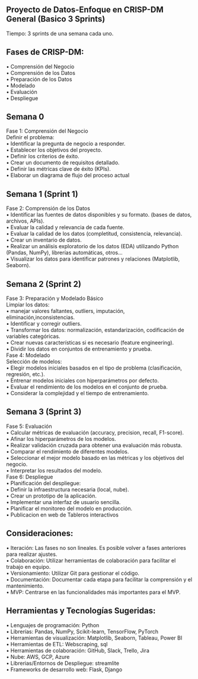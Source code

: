 ## Proyecto de Datos-Enfoque en CRISP-DM General (Basico 3 Sprints) 
Tiempo: 3 sprints de una semana cada uno.
## Fases de CRISP-DM:
•	Comprensión del Negocio<br>
•	Comprensión de los Datos<br>
•	Preparación de los Datos<br>
•	Modelado<br>
•	Evaluación <br>
•	Despliegue<br>
## Semana 0
Fase 1: Comprensión del Negocio<br>
Definir el problema: <br>
•	Identificar la pregunta de negocio a responder.<br>
•	Establecer los objetivos del proyecto.<br>
•	Definir los criterios de éxito.<br>
•	Crear un documento de requisitos detallado.<br>
•	Definir las métricas clave de éxito (KPIs).<br>
•	Elaborar un diagrama de flujo del proceso actual <br>

## Semana 1 (Sprint 1)
Fase 2: Comprensión de los Datos<br>
•	Identificar las fuentes de datos disponibles y su formato. (bases de datos, archivos, APIs). <br>
•	Evaluar la calidad y relevancia de cada fuente.<br>
•	Evaluar la calidad de los datos (completitud, consistencia, relevancia).<br>
•	Crear un inventario de datos.<br>
•	Realizar un análisis exploratorio de los datos (EDA) utilizando Python (Pandas, NumPy), librerías automáticas, otros…<br>
•	Visualizar los datos para identificar patrones y relaciones (Matplotlib, Seaborn).<br>

## Semana 2 (Sprint 2)

Fase 3: Preparación y Modelado Básico<br>
Limpiar los datos: <br>
•	manejar valores faltantes, outliers, imputación, eliminación,inconsistencias.<br>
•	Identificar y corregir outliers.<br>
•	Transformar los datos: normalización, estandarización, codificación de variables categóricas.<br>
•	Crear nuevas características si es necesario (feature engineering).<br>
•	Dividir los datos en conjuntos de entrenamiento y prueba.<br>
Fase 4: Modelado<br>
Selección de modelos: <br>
•	Elegir modelos iniciales basados en el tipo de problema (clasificación, regresión, etc.).<br>
•	Entrenar modelos iniciales con hiperparámetros por defecto.<br>
•	Evaluar el rendimiento de los modelos en el conjunto de prueba.<br>
•	Considerar la complejidad y el tiempo de entrenamiento.<br>
## Semana 3 (Sprint 3)
Fase 5: Evaluación<br>
•	Calcular métricas de evaluación (accuracy, precision, recall, F1-score).<br>
•	Afinar los hiperparámetros de los modelos.<br>
•	Realizar validación cruzada para obtener una evaluación más robusta.<br>
•	Comparar el rendimiento de diferentes modelos.<br>
•	Seleccionar el mejor modelo basado en las métricas y los objetivos del negocio.<br>
•	Interpretar los resultados del modelo.<br>
Fase 6: Despliegue<br>
•	Planificación del despliegue: <br>
•	Definir la infraestructura necesaria (local, nube).<br>
•	Crear un prototipo de la aplicación.<br>
•	Implementar una interfaz de usuario sencilla.<br>
•	Planificar el monitoreo del modelo en producción.<br>
•	Publicacion en web de Tableros interactivos<br>
## Consideraciones:<br>
•	Iteración: Las fases no son lineales. Es posible volver a fases anteriores para realizar ajustes.<br>
•	Colaboración: Utilizar herramientas de colaboración para facilitar el trabajo en equipo.<br>
•	Versionamiento: Utilizar Git para gestionar el código.<br>
•	Documentación: Documentar cada etapa para facilitar la comprensión y el mantenimiento.<br>
•	MVP: Centrarse en las funcionalidades más importantes para el MVP.<br>
## Herramientas y Tecnologías Sugeridas:<br>
•	Lenguajes de programación: Python<br>
•	Librerías: Pandas, NumPy, Scikit-learn, TensorFlow, PyTorch<br>
•	Herramientas de visualización: Matplotlib, Seaborn, Tableau, Power BI<br>
•	Herramientas de ETL: Webscraping, sql<br>
•	Herramientas de colaboración: GitHub, Slack, Trello, Jira<br>
•	Nube: AWS, GCP, Azure<br>
•	Librerias/Entornos de Despliegue: streamlite<br>
•	Frameworks de desarrollo web: Flask, Django<br>
